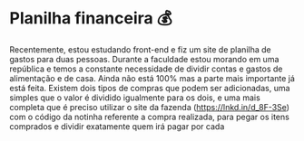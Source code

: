 # Planilha financeira 💰

Recentemente, estou estudando front-end e fiz um site de planilha de gastos para duas pessoas. Durante a faculdade estou morando em uma república e temos a constante necessidade de dividir contas e gastos de alimentação e de casa. 
Ainda não está 100% mas a parte mais importante já está feita. Existem dois tipos de compras que podem ser adicionadas, uma simples que o valor é dividido igualmente para os dois, e uma mais completa que é preciso utilizar o site da fazenda (https://lnkd.in/d_8F-3Se) com o código da notinha referente a compra realizada, para pegar os itens comprados e dividir exatamente quem irá pagar por cada
